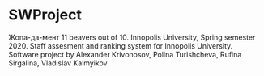 # SWProject
Жопа-да-мент
11 beavers out of 10.
Innopolis University, Spring semester 2020.
Staff assesment and ranking system for Innopolis University.
Software project by Alexander Krivonosov, Polina Turishcheva, Rufina Sirgalina, Vladislav Kalmyikov
